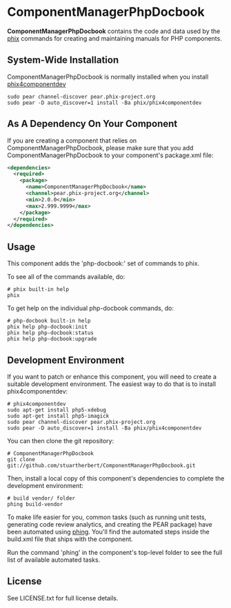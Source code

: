ComponentManagerPhpDocbook
==========================

**ComponentManagerPhpDocbook** contains the code and data used by the [phix](http://www.phix-project.org) commands for creating and maintaining manuals for PHP components.

System-Wide Installation
------------------------

ComponentManagerPhpDocbook is normally installed when you install [phix4componentdev](http://github.com/stuartherbert/phix4componentdev)

    sudo pear channel-discover pear.phix-project.org
    sudo pear -D auto_discover=1 install -Ba phix/phix4componentdev

As A Dependency On Your Component
---------------------------------

If you are creating a component that relies on ComponentManagerPhpDocbook, please make sure that you add ComponentManagerPhpDocbook to your component's package.xml file:

```xml
<dependencies>
  <required>
    <package>
      <name>ComponentManagerPhpDocbook</name>
      <channel>pear.phix-project.org</channel>
      <min>2.0.0</min>
      <max>2.999.9999</max>
    </package>
  </required>
</dependencies>
```

Usage
-----

This component adds the 'php-docbook:' set of commands to phix.

To see all of the commands available, do:

    # phix built-in help
    phix

To get help on the individual php-docbook commands, do:

    # php-docbook built-in help
    phix help php-docbook:init
    phix help php-docbook:status
    phix help php-docbook:upgrade

Development Environment
-----------------------

If you want to patch or enhance this component, you will need to create a suitable development environment. The easiest way to do that is to install phix4componentdev:

    # phix4componentdev
    sudo apt-get install php5-xdebug
    sudo apt-get install php5-imagick
    sudo pear channel-discover pear.phix-project.org
    sudo pear -D auto_discover=1 install -Ba phix/phix4componentdev

You can then clone the git repository:

    # ComponentManagerPhpDocbook
    git clone git://github.com/stuartherbert/ComponentManagerPhpDocbook.git

Then, install a local copy of this component's dependencies to complete the development environment:

    # build vendor/ folder
    phing build-vendor

To make life easier for you, common tasks (such as running unit tests, generating code review analytics, and creating the PEAR package) have been automated using [phing](http://phing.info).  You'll find the automated steps inside the build.xml file that ships with the component.

Run the command 'phing' in the component's top-level folder to see the full list of available automated tasks.

License
-------

See LICENSE.txt for full license details.
